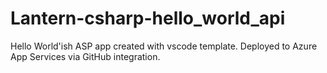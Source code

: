 # Lantern-csharp-hello_world_api

Hello World'ish ASP app created with vscode template.  Deployed to Azure App Services via GitHub integration.

